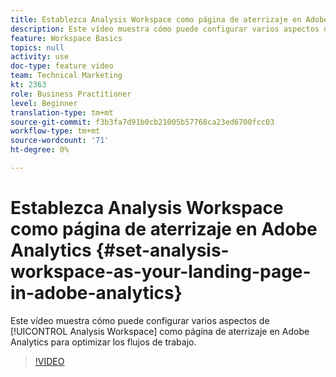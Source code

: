 ```yaml
---
title: Establezca Analysis Workspace como página de aterrizaje en Adobe Analytics
description: Este vídeo muestra cómo puede configurar varios aspectos de Analysis Workspace como página de aterrizaje en Adobe Analytics para optimizar los flujos de trabajo.
feature: Workspace Basics
topics: null
activity: use
doc-type: feature video
team: Technical Marketing
kt: 2363
role: Business Practitioner
level: Beginner
translation-type: tm+mt
source-git-commit: f3b3fa7d91b0cb21005b57768ca23ed6700fcc03
workflow-type: tm+mt
source-wordcount: '71'
ht-degree: 0%

---
```



# Establezca Analysis Workspace como página de aterrizaje en Adobe Analytics {#set-analysis-workspace-as-your-landing-page-in-adobe-analytics}

Este vídeo muestra cómo puede configurar varios aspectos de [!UICONTROL Analysis Workspace] como página de aterrizaje en Adobe Analytics para optimizar los flujos de trabajo.

>[!VIDEO](https://video.tv.adobe.com/v/25459/?quality=12)
